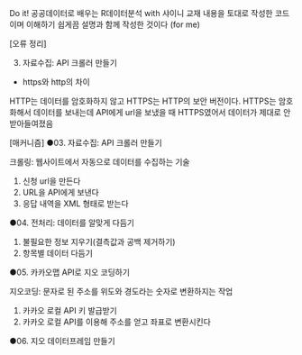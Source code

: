 Do it! 공공데이터로 배우는 R데이터분석 with 샤이니 교재 내용을 토대로 작성한 코드이며 이해하기 쉽게끔 설명과 함께 작성한 것이다 (for me)


[오류 정리]

03. 자료수집: API 크롤러 만들기
- https와 http의 차이

HTTP는 데이터를 암호화하지 않고 HTTPS는 HTTP의 보안 버전이다.
HTTPS는 암호화해서 데이터를 보내는데 API에게 url을 보냈을 때 HTTPS였어서 데이터가 제대로 안받아들여졌음



[매커니즘]
●03. 자료수집: API 크롤러 만들기

크롤링: 웹사이트에서 자동으로 데이터를 수집하는 기술
1. 신청 url을 만든다
2. URL을 API에게 보낸다
3. 응답 내역을 XML 형태로 받는다


●04. 전처리: 데이터를 알맞게 다듬기
1. 불필요한 정보 지우기(결측값과 공백 제거하기)
2. 항목별 데이터 다듬기


●05. 카카오맵 API로 지오 코딩하기

지오코딩: 문자로 된 주소를 위도와 경도라는 숫자로 변환하지는 작업
1. 카카오 로컬 API 키 발급받기
2. 카카오 로컬 API를 이용해 주소를 얻고 좌표로 변환시킨다


●06. 지오 데이터프레임 만들기
